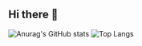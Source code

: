 ## Hi there 👋

![Anurag's GitHub stats](https://github-readme-stats.vercel.app/api?username=jingyu-ruan&show_icons=true&bg_color=00000000)
![Top Langs](https://github-readme-stats.vercel.app/api/top-langs/?username=jingyu-ruan&layout=compact)
